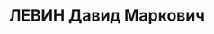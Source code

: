 ---
title: ЛЕВИН Давид Маркович
description: "Род. в 1898, Витебская губ., г. Себеж, еврей, обр.: высшее. Проживал:\
  \ Омск. Заведующий горкомхозом. \n  Арестован 29.08.1936. Обв. по ст. 17-58-8, 58-11\
  \ УК РСФСР. Приговор: выездная сессия ВК ВС СССР в г. Тюмень, 06.05.1937 – 8 лет\
  \ ИТЛ, направлен в тюрьму г. Мариинска. \n  Реабилитирован Прокуратурой Омской обл.\
  \ 15.02.1992"
---